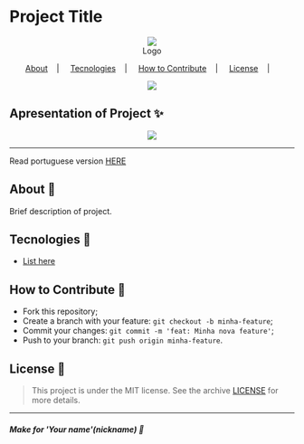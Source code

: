 <h1>Project Title</h1>

<p align="center">
<image src=".github/img/logo.jpg"/></br>
<label>Logo</label>
</p>

<p align="center">
<a href="#-about-memo">About</a>&nbsp;&nbsp;&nbsp; | &nbsp;&nbsp;&nbsp;
<a href="#-tecnologies-rocket">Tecnologies</a>&nbsp;&nbsp;&nbsp; | &nbsp;&nbsp;&nbsp;
<a href="#-contribute">How to Contribute</a>&nbsp;&nbsp;&nbsp; | &nbsp;&nbsp;&nbsp;
<a href="#-license">License</a>&nbsp;&nbsp;&nbsp; | &nbsp;&nbsp;&nbsp;
</p>

<p align="center">
<image src="https://img.shields.io/badge/Custom-shields%20here-red"/>
</p>

## Apresentation of Project :sparkles:

<p align="center">
<image src=".github/img/image-example.png" />
</p>

---

Read portuguese version [HERE](README-Portuguese.md)

## About :memo:

Brief description of project.

## Tecnologies :rocket:

- <a href="#">List here</a>

## How to Contribute 🤔

- Fork this repository;
- Create a branch with your feature: `git checkout -b minha-feature`;
- Commit your changes: `git commit -m 'feat: Minha nova feature'`;
- Push to your branch: `git push origin minha-feature`.

## License :scroll:

> This project is under the MIT license. See the archive [LICENSE](LICENSE.md) for more details.

---

##### Make for 'Your name'(nickname) :wave:
